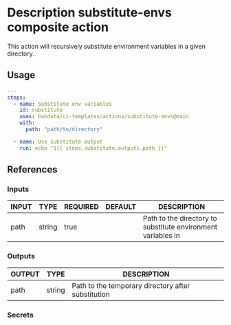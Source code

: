 # Description substitute-envs composite action

This action will recursively substitute environment variables in a given directory.

## Usage

```yaml
---
steps:
  - name: Substitute env variables
    id: substitute
    uses: bakdata/ci-templates/actions/substitute-envs@main
    with:
      path: "path/to/directory"

  - name: Use substitute output
    run: echo "${{ steps.substitute.outputs.path }}"
```

## References

### Inputs

<!-- AUTO-DOC-INPUT:START - Do not remove or modify this section -->

| INPUT | TYPE   | REQUIRED | DEFAULT | DESCRIPTION                                                  |
| ----- | ------ | -------- | ------- | ------------------------------------------------------------ |
| path  | string | true     |         | Path to the directory to substitute environment variables in |

<!-- AUTO-DOC-INPUT:END -->

### Outputs

<!-- AUTO-DOC-OUTPUT:START - Do not remove or modify this section -->

| OUTPUT | TYPE   | DESCRIPTION                                        |
| ------ | ------ | -------------------------------------------------- |
| path   | string | Path to the temporary directory after substitution |

<!-- AUTO-DOC-OUTPUT:END -->

### Secrets
